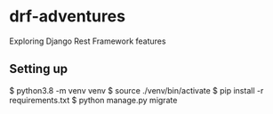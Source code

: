 # drf-adventures
Exploring Django Rest Framework features

## Setting up

$  python3.8 -m venv venv
$  source ./venv/bin/activate
$  pip install -r requirements.txt
$  python manage.py migrate
